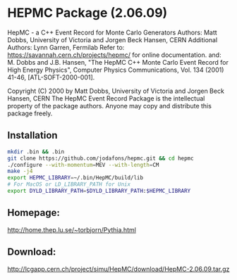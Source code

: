 


# HEPMC Package (2.06.09)


HepMC - a C++ Event Record for Monte Carlo Generators
Authors: Matt Dobbs, University of Victoria and Jorgen Beck Hansen, CERN
Additional Authors: Lynn Garren, Fermilab
Refer to: https://savannah.cern.ch/projects/hepmc/ for online documentation.
and: M. Dobbs and J.B. Hansen, 
"The HepMC C++ Monte Carlo Event Record for High Energy Physics", 
Computer Physics Communications, Vol. 134 (2001) 41-46, [ATL-SOFT-2000-001].

Copyright (C) 2000 by Matt Dobbs, University of Victoria and Jorgen Beck Hansen, CERN
The HepMC Event Record Package is the intellectual property of
the package authors. Anyone may copy and distribute this package freely.



## Installation

```bash
mkdir .bin && .bin
git clone https://github.com/jodafons/hepmc.git && cd hepmc
./configure --with-momentum=MEV --with-length=CM
make -j4
export HEPMC_LIBRARY=~/.bin/HepMC/build/lib
# For MacOS or LD_LIBRARY_PATH for Unix
export DYLD_LIBRARY_PATH=$DYLD_LIBRARY_PATH:$HEPMC_LIBRARY
```

## Homepage:

http://home.thep.lu.se/~torbjorn/Pythia.html


## Download:
http://lcgapp.cern.ch/project/simu/HepMC/download/HepMC-2.06.09.tar.gz


